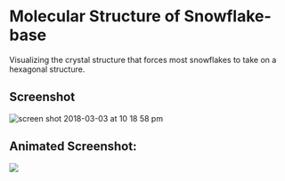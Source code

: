 # Molecular Structure of Snowflake-base
Visualizing the crystal structure that forces most snowflakes to take on a hexagonal structure.

## Screenshot
![screen shot 2018-03-03 at 10 18 58 pm](https://user-images.githubusercontent.com/29472568/36942122-4d5da570-1f31-11e8-9bbb-18c2b085d6c8.png)

## Animated Screenshot:
![](https://media.giphy.com/media/AS4MHjFlOgKRTLVYIZ/giphy.gif)
